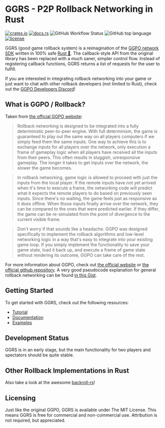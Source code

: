 # GGRS - P2P Rollback Networking in Rust

[![crates.io](https://img.shields.io/crates/v/ggrs?style=for-the-badge)](https://crates.io/crates/ggrs)
[![docs.rs](https://img.shields.io/docsrs/ggrs?style=for-the-badge)](https://docs.rs/ggrs/newest/ggrs/)
![GitHub Workflow Status](https://img.shields.io/github/workflow/status/gschup/ggrs/Rust?style=for-the-badge)
![GitHub top language](https://img.shields.io/github/languages/top/gschup/ggrs?style=for-the-badge)
[![license](https://img.shields.io/github/license/gschup/ggrs?style=for-the-badge)](./LICENSE)

GGRS (good game rollback system) is a reimagination of the [GGPO network SDK](https://www.ggpo.net/) written in 100% safe [Rust 🦀](https://www.rust-lang.org/). The callback-style API from the original library has been replaced with a much saner, simpler control flow. Instead of registering callback functions, GGRS returns a list of requests for the user to fulfill.

If you are interested in integrating rollback networking into your game or just want to chat with other rollback developers (not limited to Rust), check out the [GGPO Developers Discord](https://discord.com/invite/8FKKhCRCCE)!

## What is GGPO / Rollback?

Taken from [the official GGPO website](https://ggpo.net/):

>Rollback networking is designed to be integrated into a fully deterministic peer-to-peer engine.  With full determinism, the game is guaranteed to play out the same way on all players computers if we simply feed them the same inputs.  One way to achieve this is to exchange inputs for all players over the network, only execution a frame of gameplay logic when all players have received all the inputs from their peers.  This often results in sluggish, unresponsive gameplay.  The longer it takes to get inputs over the network, the slower the game becomes.

>In rollback networking, game logic is allowed to proceed with just the inputs from the local player.  If the remote inputs have not yet arrived when it's time to execute a frame, the networking code will predict what it expects the remote players to do based on previously seen inputs.  Since there's no waiting, the game feels just as responsive as it does offline.  When those inputs finally arrive over the network, they can be compared to the ones that were predicted earlier.  If they differ, the game can be re-simulated from the point of divergence to the current visible frame.

>Don't worry if that sounds like a headache.  GGPO was designed specifically to implement the rollback algorithms and low-level networking logic in a way that's easy to integrate into your existing game loop.  If you simply implement the functionality to save your game state, load it back up, and execute a frame of game state without rendering its outcome, GGPO can take care of the rest.

For more information about GGPO, check out [the official website](http://ggpo.net/) or [the official github repository](https://github.com/pond3r/ggpo). A very good pseudocode explanation for general rollback networking can be found [in this Gist](https://gist.github.com/rcmagic/f8d76bca32b5609e85ab156db38387e9).

## Getting Started

To get started with GGRS, check out the following resources:

- [Tutorial](./TUTORIAL.md)
- [Documentation](https://docs.rs/ggrs/newest/ggrs/)
- [Examples](./examples/README.md)

## Development Status

GGRS is in an early stage, but the main functionality for two players and spectators should be quite stable.

## Other Rollback Implementations in Rust

Also take a look at the awesome [backroll-rs](https://github.com/HouraiTeahouse/backroll-rs/)!

## Licensing

Just like the original GGPO, GGRS is available under The MIT License. This means GGRS is free for commercial and non-commercial use. Attribution is not required, but appreciated.
